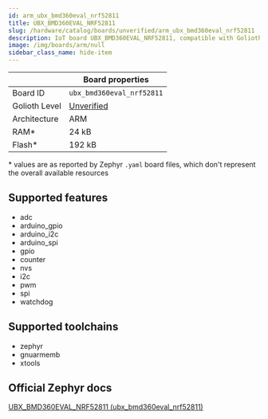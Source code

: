 ```yaml
---
id: arm_ubx_bmd360eval_nrf52811
title: UBX_BMD360EVAL_NRF52811
slug: /hardware/catalog/boards/unverified/arm_ubx_bmd360eval_nrf52811
description: IoT board UBX_BMD360EVAL_NRF52811, compatible with Golioth at unverified level.
image: /img/boards/arm/null
sidebar_class_name: hide-item
---
```


[//]: # (This is an auto-generated file, do not edit! Changes to it will be lost upon re-generation)



|                | Board properties     |
| -------------  | -------------------- |
| Board ID       | `ubx_bmd360eval_nrf52811` |
| Golioth Level  | [Unverified](/hardware#unverified-boards) |
| Architecture   | ARM |
| RAM*           | 24 kB |
| Flash*         | 192 kB |

\* values are as reported by Zephyr `.yaml` board files, which don't represent the overall available resources



## Supported features

* adc
* arduino_gpio
* arduino_i2c
* arduino_spi
* gpio
* counter
* nvs
* i2c
* pwm
* spi
* watchdog

## Supported toolchains

* zephyr
* gnuarmemb
* xtools

## Official Zephyr docs

[UBX_BMD360EVAL_NRF52811 (ubx_bmd360eval_nrf52811)](https://docs.zephyrproject.org/latest/boards/arm/ubx_bmd360eval_nrf52811/doc/index.html)
